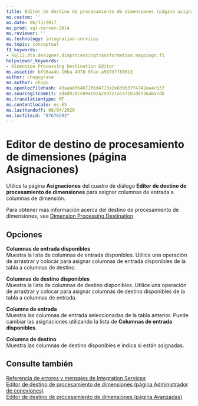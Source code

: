 ```yaml
---
title: Editor de destino de procesamiento de dimensiones (página asignaciones) | Microsoft Docs
ms.custom: ''
ms.date: 06/13/2017
ms.prod: sql-server-2014
ms.reviewer: ''
ms.technology: integration-services
ms.topic: conceptual
f1_keywords:
- sql12.dts.designer.dimprocessingtransformation.mappings.f1
helpviewer_keywords:
- Dimension Processing Destination Editor
ms.assetid: bf98aa4b-10ba-4978-9fae-a5873ff88613
author: chugugrace
ms.author: chugu
ms.openlocfilehash: 43aaa8f64872f6d4713a2e839b37f4742ea4c637
ms.sourcegitcommit: ad4d92dce894592a259721a1571b1d8736abacdb
ms.translationtype: MT
ms.contentlocale: es-ES
ms.lasthandoff: 08/04/2020
ms.locfileid: "87676592"
---
```

# <a name="dimension-processing-destination-editor-mappings-page"></a>Editor de destino de procesamiento de dimensiones (página Asignaciones)
  Utilice la página **Asignaciones** del cuadro de diálogo **Editor de destino de procesamiento de dimensiones** para asignar columnas de entrada a columnas de dimensión.  
  
 Para obtener más información acerca del destino de procesamiento de dimensiones, vea [Dimension Processing Destination](data-flow/dimension-processing-destination.md).  
  
## <a name="options"></a>Opciones  
 **Columnas de entrada disponibles**  
 Muestra la lista de columnas de entrada disponibles. Utilice una operación de arrastrar y colocar para asignar columnas de entrada disponibles de la tabla a columnas de destino.  
  
 **Columnas de destino disponibles**  
 Muestra la lista de columnas de destino disponibles. Utilice una operación de arrastrar y colocar para asignar columnas de destino disponibles de la tabla a columnas de entrada.  
  
 **Columna de entrada**  
 Muestra las columnas de entrada seleccionadas de la tabla anterior. Puede cambiar las asignaciones utilizando la lista de **Columnas de entrada disponibles**.  
  
 **Columna de destino**  
 Muestra las columnas de destino disponibles e indica si están asignadas.  
  
## <a name="see-also"></a>Consulte también  
 [Referencia de errores y mensajes de Integration Services](../../2014/integration-services/integration-services-error-and-message-reference.md)   
 [Editor de destino de procesamiento de dimensiones &#40;página Administrador de conexiones&#41;](../../2014/integration-services/dimension-processing-destination-editor-connection-manager-page.md)   
 [Editor de destino de procesamiento de dimensiones &#40;página Avanzadas&#41;](../../2014/integration-services/dimension-processing-destination-editor-advanced-page.md)  
  
  
